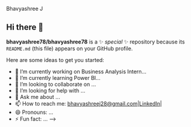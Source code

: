 Bhavyashree J
## Hi there 👋

**bhavyashree78/bhavyashree78** is a ✨ _special_ ✨ repository because its `README.md` (this file) appears on your GitHub profile.

Here are some ideas to get you started:

- 🔭 I’m currently working on Business Analysis Intern...
- 🌱 I’m currently learning Power BI...
- 👯 I’m looking to collaborate on ...
- 🤔 I’m looking for help with ...
- 💬 Ask me about ...
- 📫 How to reach me: bhavyashreej28@gmail.com|[LinkedIn](https://www.linkedin.com/in/bhavyashree-j-90399734b/)|
- 😄 Pronouns: ...
- ⚡ Fun fact: ...
-->
